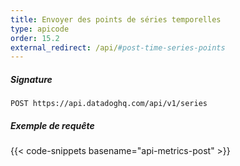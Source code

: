 ```yaml
---
title: Envoyer des points de séries temporelles
type: apicode
order: 15.2
external_redirect: /api/#post-time-series-points
---
```


##### Signature
`POST https://api.datadoghq.com/api/v1/series`
##### Exemple de requête
{{< code-snippets basename="api-metrics-post" >}}